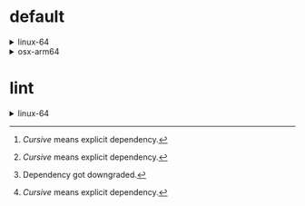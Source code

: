 # default

<details>
<summary>linux-64</summary>

| Dependency[^1] | Before | After | Change |
| - | - | - | - |
| python | 0.10.0 | 0.10.1 | Patch Upgrade |
| *polars* | herads_0 | herads_1 | Only build string |

</details>

<details>
<summary>osx-arm64</summary>

| Dependency[^1] | Before | After | Change |
| - | - | - | - |
| *polars*[^2] | 0.10.0 | 0.9.1 | Minor Downgrade |
| *python* | 0.10.0 | 0.10.1 | Patch Upgrade |

</details>

# lint

<details>
<summary>linux-64</summary>

| Dependency[^1] | Before | After | Change |
| - | - | - | - |
| *polars* | 0.10.0 | 0.10.1 | Patch Upgrade |
| python | 0.10.0 | 0.10.1 | Patch Upgrade |

</details>

[^1]: *Cursive* means explicit dependency.
[^2]: Dependency got downgraded.

